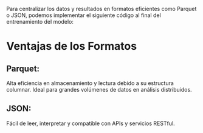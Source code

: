 Para centralizar los datos y resultados en formatos eficientes como Parquet o JSON, podemos implementar el siguiente código al final del entrenamiento del modelo:



# Ventajas de los Formatos
## Parquet: 
Alta eficiencia en almacenamiento y lectura debido a su estructura columnar. Ideal para grandes volúmenes de datos en análisis distribuidos.

## JSON: 
Fácil de leer, interpretar y compatible con APIs y servicios RESTful.
